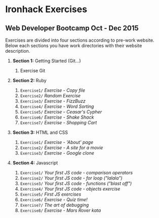 # Ironhack Exercises

## Web Developer Bootcamp Oct - Dec 2015

Exercises are divided into four sections according to pre-work website.
Below each sections you have work directories with their website description.

1. **Section 1:**  Getting Started (Git...) 

    1. Exercise Git

2. **Section 2:**  Ruby

    1. `Exercise1/`     *Exercise - Copy file*
    2. `Exercise2/`     *Random Exercise*
    3. `Exercise3/`     *Exercise - FizzBuzz* 
    4. `Exercise4/`     *Exercise - Word Sorting*
    5. `Exercise5/`     *Exercise - Ceasar's Cypher*
    6. `Exercise6/`     *Exercise - Shake Shack*
    7. `Exercise7/`     *Exercise - Shopping Cart*

3. **Section 3:**  HTML and CSS

    1. `Exercise1/`      *Exercise - 'About' page*
    2. `Exercise2/`      *Exercise - A site for a movie*
    3. `Exercise3/`     *Exercise - Google clone*

4. **Section 4:**  Javascript

    1. `Exercise1/`     *Your first JS code - comparison operators*
    2. `Exercise2/`     *Your first JS code - for loop ("lalala")*
    3. `Exercise3/`     *Your first JS code - functions ("blast off")*
    4. `Exercise4/`     *Your first JS code - objects exercise*
    5. `Exercise5/`     *First JS exercises*
    6. `Exercise6/`     *Exercise - Quiz time!*
    7. `Exercise7/`     *The art of debugging*
    8. `Exercise8/`     *Exercise - Mars Rover kata*

